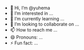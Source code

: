 - 👋 Hi, I’m @yuhema
- 👀 I’m interested in ...
- 🌱 I’m currently learning ...
- 💞️ I’m looking to collaborate on ...
- 📫 How to reach me ...
- 😄 Pronouns: ...
- ⚡ Fun fact: ...

<!---
yuhema/yuhema is a ✨ special ✨ repository because its `README.md` (this file) appears on your GitHub profile.
You can click the Preview link to take a look at your changes.
--->

